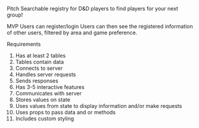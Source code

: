 Pitch
Searchable registry for D&D players to find players for your next group!

MVP
Users can register/login
Users can then see the registered information of other users, filtered by area and game preference.

Requirements
1. Has at least 2 tables
2. Tables contain data
3. Connects to server
4. Handles server requests
5. Sends responses
6. Has 3-5 interactive features
7. Communicates with server
8. Stores values on state
9. Uses values from state to display information and/or make requests
10. Uses props to pass data and or methods
11. Includes custom styling


